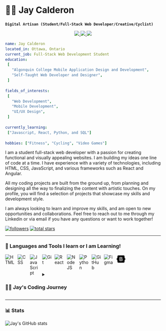 # 🧑‍💻 Jay Calderon
**`Digital Artisan (Student/Full-Stack Web Developer/Creative/Cyclist)`**

<p align="center">
<a href="https://www.linkedin.com/in/jaycalderone">
  <img height="50" src="https://user-images.githubusercontent.com/46517096/166973395-19676cd8-f8ec-4abf-83ff-da8243505b82.png"/>
</a>
<a href="https://dev.to/jaycalderon">
  <img height="50" src="https://user-images.githubusercontent.com/46517096/166974096-7aeecad4-483e-4c85-983f-f4b37b3f794e.png"/>
</a>
<a href="https://twitter.com/CalderoneJay">
  <img height="50" src="https://user-images.githubusercontent.com/46517096/166974271-91dfa250-d70b-4cb9-8707-f1bda1b708c3.png"/>
</a>
   
 ```yaml
name: Jay Calderon
located_in: Ottawa, Ontario
current_job: Full-Stack Web Development Student
education:
  [
    "Algonquin College Mobile Application Design and Development",
    "Self-Taught Web Developer and Designer",
  ]

fields_of_interests:
  [
    "Web Development",
    "Mobile Development",
    "UI/UX Design",
  ]

currently_learning:
  ["Javascript, React, Python, and SQL"]

hobbies: ["Fitness", "Cycling", "Video Games"]
```

</p>
I am a student full-stack web developer with a passion for creating functional and visually appealing websites. I am building my ideas one line of code at a time. I have experience with a variety of technologies, including HTML, CSS, JavaScript, and various frameworks such as React and Angular.

All my coding projects are built from the ground up, from planning and designing all the way to finalizing the content with artistic touches.
On my profile, you will find a selection of projects that showcase my skills and development style.

I am always looking to learn and improve my skills, and am open to new opportunities and collaborations. Feel free to reach out to me through my Linkedin or via email if you have any questions or want to work together!

   <p align="left">
      <a href="https://github.com/Jay-Calderon?tab=followers">
         <img alt="followers" title="Follow me on Github" src="https://custom-icon-badges.demolab.com/github/followers/Jay-Calderon?color=236ad3&labelColor=1155ba&style=for-the-badge&logo=person-add&label=Follow&logoColor=white"/></a>
      <a href="https://github.com/Jay-Calderon?tab=repositories&sort=stargazers">
         <img alt="total stars" title="Total stars on GitHub" src="https://custom-icon-badges.demolab.com/github/stars/Jay-Calderon?color=55960c&style=for-the-badge&labelColor=488207&logo=star"/></a>
   </p>

---
  
### 🧰 Languages and Tools I learn or I am Learning!

<img align="left" alt="HTML" width="30px" style="padding-right:10px;" src="https://cdn.jsdelivr.net/gh/devicons/devicon/icons/html5/html5-plain.svg" />
<img align="left" alt="CSS" width="30px" style="padding-right:10px;" src="https://cdn.jsdelivr.net/gh/devicons/devicon/icons/css3/css3-plain.svg" />
<img align="left" alt="JavaScript" width="30px" style="padding-right:10px;" src="https://cdn.jsdelivr.net/gh/devicons/devicon/icons/javascript/javascript-plain.svg" />
<img align="left" alt="Git" width="30px" style="padding-right:10px;" src="https://cdn.jsdelivr.net/gh/devicons/devicon/icons/git/git-original.svg" />
<img align="left" alt="React" width="30px" style="padding-right:10px;" src="https://cdn.jsdelivr.net/gh/devicons/devicon/icons/react/react-original.svg" />
<img align="left" alt="NodeJS" width="30px" style="padding-right:10px;" src="https://cdn.jsdelivr.net/gh/devicons/devicon/icons/nodejs/nodejs-original.svg" />
<img align="left" alt="Python" width="30px" style="padding-right:10px;" src="https://cdn.jsdelivr.net/gh/devicons/devicon/icons/python/python-plain.svg" />
<img align="left" alt="GitHub" width="30px" style="padding-right:10px;" src="https://cdn.jsdelivr.net/gh/devicons/devicon/icons/github/github-original.svg" />
<img align="left" alt="Figma" width="30px" style="padding-right:10px;" src="https://cdn.jsdelivr.net/gh/devicons/devicon/icons/figma/figma-original.svg" />
<img align="left" alt="Bootstrap" width="30px" style="padding-right:10px;" src="https://raw.githubusercontent.com/devicons/devicon/master/icons/bootstrap/bootstrap-plain.svg" />
<br />

#

<details>
 <summary><h3>👨‍💻 Jay's Coding Journey</h3></summary>
As a child, I loved building computer desktops with my father which then got me interested into game development. I started my coding journey as a naive teenager studying computer science and game development in high school with a passion to learn everything I could about creating software - javascript, react, python, and theory. 
All the while, teaching myself web development with a dream to build my own social websites, but eventually I developed a desire to excel in Python. Currently, I am still studying at Algonquin College in the Mobile Application Design and Development program. I am always striving on building my skills everyday even outside of school.
</details>

---

### 📊 Stats

![Jay's GitHub stats](https://github-readme-stats.vercel.app/api?username=jay-calderon&show_icons=true&theme=dark)

<!-- ![GitHub Streak](https://streak-stats.demolab.com?user=Jay-Calderon&theme=dark&border_radius=4.5) -->

#
